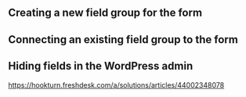 ## Creating a new field group for the form

## Connecting an existing field group to the form

## Hiding fields in the WordPress admin

https://hookturn.freshdesk.com/a/solutions/articles/44002348078